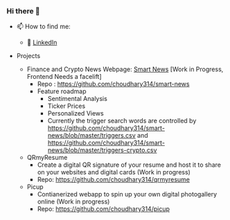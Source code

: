 ### Hi there 👋

- 📫 How to find me: 
  - :office: [LinkedIn](https://www.linkedin.com/in/tarunchoudhary7/)

- Projects
  - Finance and Crypto News Webpage: [Smart News](https://news.vatave.com) [Work in Progress, Frontend Needs a facelift]
    - Repo : https://github.com/choudhary314/smart-news 
    - Feature roadmap
      - Sentimental Analysis
      - Ticker Prices
      - Personalized Views
      - Currently the trigger search words are controlled by https://github.com/choudhary314/smart-news/blob/master/triggers.csv and https://github.com/choudhary314/smart-news/blob/master/triggers-crypto.csv
  - QRmyResume
    - Create a digital QR signature of your resume and host it to share on your websites and digital cards (Work in progress)
    - Repo: https://github.com/choudhary314/qrmyresume 
  - Picup
    - Contianerized webapp to spin up your own digital photogallery online (Work in progress)
    - Repo: https://github.com/choudhary314/picup
